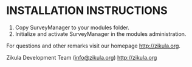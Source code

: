 INSTALLATION INSTRUCTIONS
=========================

1) Copy SurveyManager to your modules folder.
2) Initialize and activate SurveyManager in the modules administration.

For questions and other remarks visit our homepage http://zikula.org.

Zikula Development Team (info@zikula.org)
http://zikula.org
